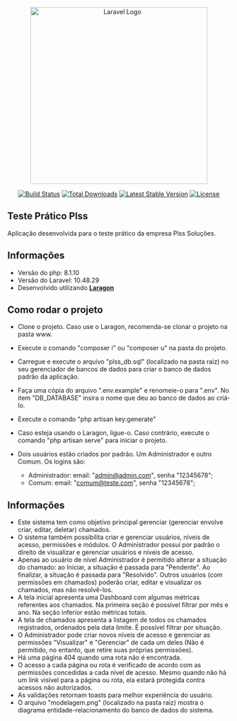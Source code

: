 <p align="center"><a href="https://laravel.com" target="_blank"><img src="https://raw.githubusercontent.com/laravel/art/master/logo-lockup/5%20SVG/2%20CMYK/1%20Full%20Color/laravel-logolockup-cmyk-red.svg" width="400" alt="Laravel Logo"></a></p>

<p align="center">
<a href="https://github.com/laravel/framework/actions"><img src="https://github.com/laravel/framework/workflows/tests/badge.svg" alt="Build Status"></a>
<a href="https://packagist.org/packages/laravel/framework"><img src="https://img.shields.io/packagist/dt/laravel/framework" alt="Total Downloads"></a>
<a href="https://packagist.org/packages/laravel/framework"><img src="https://img.shields.io/packagist/v/laravel/framework" alt="Latest Stable Version"></a>
<a href="https://packagist.org/packages/laravel/framework"><img src="https://img.shields.io/packagist/l/laravel/framework" alt="License"></a>
</p>

## Teste Prático Plss

Aplicação desenvolvida para o teste prático da empresa Plss Soluções.

## Informações

- Versão do php: 8.1.10
- Versão do Laravel: 10.48.29
- Desenvolvido utilizando **[Laragon](https://laragon.org/)**

## Como rodar o projeto

- Clone o projeto. Caso use o Laragon, recomenda-se clonar o projeto na pasta www.
- Execute o comando "composer i" ou "composer u" na pasta do projeto.
- Carregue e execute o arquivo "plss_db.sql" (localizado na pasta raiz) no seu gerenciador de bancos de dados para criar o banco de dados padrão da aplicação.
- Faça uma cópia do arquivo ".env.example" e renomeie-o para ".env". No item "DB_DATABASE" insira o nome que deu ao banco de dados ao criá-lo.
- Execute o comando "php artisan key:generate"
- Caso esteja usando o Laragon, ligue-o. Caso contrário, execute o comando "php artisan serve" para iniciar o projeto.

- Dois usuários estão criados por padrão. Um Administrador e outro Comum. Os logins são:
    - Administrador: email: "admin@admin.com", senha "12345678";
    - Comum: email: "comum@teste.com", senha "12345678";

## Informações

- Este sistema tem como objetivo principal gerenciar (gerenciar envolve criar, editar, deletar) chamados.
- O sistema também possibilita criar e gerenciar usuários, níveis de acesso, permissões e módulos. O Administrador possui por padrão o direito de visualizar e gerenciar usuários e níveis de acesso.
- Apenas ao usuário de nível Administrador é permitido alterar a situação do chamado: ao Iniciar, a situação é passada para "Pendente". Ao finalizar, a situação é passada para "Resolvido". Outros usuários (com permissões em chamados) poderão criar, editar e visualizar os chamados, mas não resolvê-los.
- A tela inicial apresenta uma Dashboard com algumas métricas referentes aos chamados. Na primeira seção é possível filtrar por mês e ano. Na seção inferior estão métricas totais.
- A tela de chamados apresenta a listagem de todos os chamados registrados, ordenados pela data limite. É possível filtrar por situação.
- O Administrador pode criar novos níveis de acesso e gerenciar as permissões "Visualizar" e "Gerenciar" de cada um deles (Não é permitido, no entanto, que retire suas próprias permissões).
- Há uma página 404 quando uma rota não é encontrada.
- O acesso a cada página ou rota é verificado de acordo com as permissões concedidas a cada nível de acesso. Mesmo quando não há um link visível para a página ou rota, ela estará protegida contra acessos não autorizados.
- As validações retornam toasts para melhor experiência do usuário.
- O arquivo "modelagem.png" (localizado na pasta raiz) mostra o diagrama entidade-relacionamento do banco de dados do sistema.
